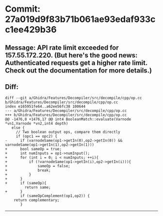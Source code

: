 # Commit: 27a019d9f83b71b061ae93edaf933cc1ee429b36
## Message: API rate limit exceeded for 157.55.172.220. (But here's the good news: Authenticated requests get a higher rate limit. Check out the documentation for more details.)
## Diff:
```
diff --git a/Ghidra/Features/Decompiler/src/decompile/cpp/op.cc b/Ghidra/Features/Decompiler/src/decompile/cpp/op.cc
index e165951fe64..a62ee56fc38 100644
--- a/Ghidra/Features/Decompiler/src/decompile/cpp/op.cc
+++ b/Ghidra/Features/Decompiler/src/decompile/cpp/op.cc
@@ -1476,8 +1476,17 @@ int4 BooleanMatch::evaluate(Varnode *vn1,Varnode *vn2,int4 depth)
   else {
     // Two boolean output ops, compare them directly
     if (opc1 == opc2) {
-      if (varnodeSame(op1->getIn(0),op2->getIn(0)) && varnodeSame(op1->getIn(1),op2->getIn(1)))
+      bool sameOp = true;
+      int numInputs = op1->numInput();
+      for (int i = 0; i < numInputs; ++i){
+          if (!varnodeSame(op1->getIn(i),op2->getIn(i))){
+              sameOp = false;
+              break;
+          }
+      }
+      if (sameOp){
         return same;
+      }
       if (sameOpComplement(op1,op2)) {
 	return complementary;
       }
```
-----------------------------------
